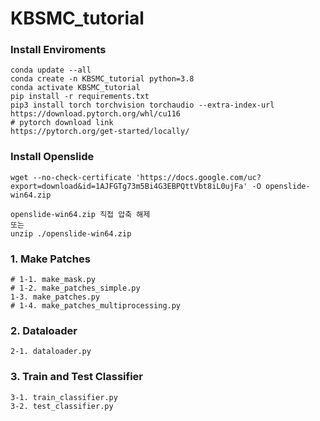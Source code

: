# KBSMC_tutorial

### Install Enviroments
```
conda update --all
conda create -n KBSMC_tutorial python=3.8
conda activate KBSMC_tutorial
pip install -r requirements.txt
pip3 install torch torchvision torchaudio --extra-index-url https://download.pytorch.org/whl/cu116
# pytorch download link
https://pytorch.org/get-started/locally/
```

### Install Openslide
```
wget --no-check-certificate 'https://docs.google.com/uc?export=download&id=1AJFGTg73m5Bi4G3EBPQttVbt8iL0ujFa' -O openslide-win64.zip

openslide-win64.zip 직접 압축 해제 
또는 
unzip ./openslide-win64.zip 
```

### 1. Make Patches

```
# 1-1. make_mask.py
# 1-2. make_patches_simple.py
1-3. make_patches.py
# 1-4. make_patches_multiprocessing.py
```

### 2. Dataloader

```
2-1. dataloader.py
```

### 3. Train and Test Classifier

```
3-1. train_classifier.py
3-2. test_classifier.py
```
